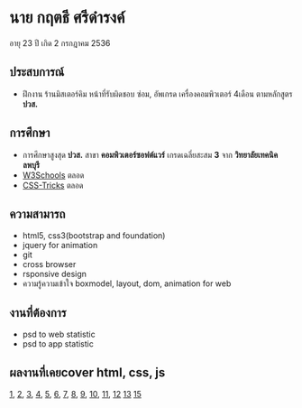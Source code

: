 # นาย กฤตธี ศรีดำรงค์
อายุ 23 ปี เกิด 2 กรกฎาคม 2536
## ประสบการณ์
- ฝึกงาน ร้านมิสเตอร์คิม หน้าที่รับผิดชอบ ซ่อม, อัพเกรด เครื่องคอมพิวเตอร์ 4เดือน ตามหลักสูตร **ปวส.**
## การศึกษา
- การศึกษาสูงสุด **ปวส.** สาขา **คอมพิวเตอร์ซอฟต์แวร์** เกรดเฉลี่ยสะสม **3** จาก **วิทยาลัยเทคนิคลพบุรี**
- [W3Schools](https://www.w3schools.com/) ตลอด
- [CSS-Tricks](https://css-tricks.com/) ตลอด
##  ความสามารถ 
- html5, css3(bootstrap and foundation)
- jquery for animation
- git
- cross browser
- rsponsive design 
- ความรู้ความเข้าใจ boxmodel, layout, dom, animation for web
## งานที่ต้องการ 
- psd to web statistic
- psd to app statistic
## ผลงานที่เคยcover html, css, js
[1](http://htmlpreview.github.io/?https://github.com/kriteeT/portfolio/blob/master/work/About-me/index.html), 
 [2](http://htmlpreview.github.io/?https://github.com/kriteeT/portfolio/blob/master/work/social/index.html),
 [3](http://htmlpreview.github.io/?https://github.com/kriteeT/portfolio/blob/master/work/Gourmet/index.html),
 [4](http://htmlpreview.github.io/?https://github.com/kriteeT/portfolio/blob/master/work/PHOTOLIO/index.html),
 [5](http://htmlpreview.github.io/?https://github.com/kriteeT/portfolio/blob/master/work/Wedding/index.html),
 [6](http://htmlpreview.github.io/?https://github.com/kriteeT/portfolio/blob/master/work/admin/index.html),
 [7](http://htmlpreview.github.io/?https://github.com/kriteeT/portfolio/blob/master/work/blog/index.html),
 [8](http://htmlpreview.github.io/?https://github.com/kriteeT/portfolio/blob/master/work/doe/index.html),
 [9](http://htmlpreview.github.io/?https://github.com/kriteeT/portfolio/blob/master/work/hotel/index.html),
 [10](http://htmlpreview.github.io/?https://github.com/kriteeT/portfolio/blob/master/work/laptop/index.html),
 [11](http://htmlpreview.github.io/?https://github.com/kriteeT/portfolio/blob/master/work/lmpreaz/index.html),
 [12](http://htmlpreview.github.io/?https://github.com/kriteeT/portfolio/blob/master/work/shop/index.html)
 [13](http://htmlpreview.github.io/?https://github.com/kriteeT/portfolio/blob/master/work/practice/index.html)
 [15](http://htmlpreview.github.io/?https://github.com/kriteeT/portfolio/blob/master/work/mailbox/index.html)

